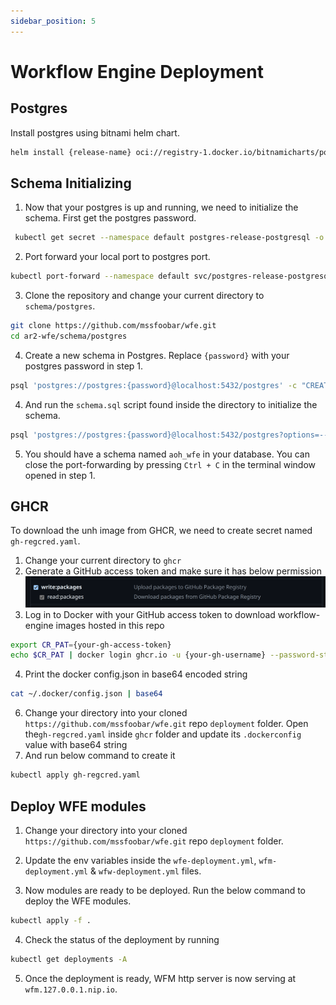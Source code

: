 ```yaml
---
sidebar_position: 5
---
```

# Workflow Engine Deployment

## Postgres

Install postgres using bitnami helm chart.
```bash
helm install {release-name} oci://registry-1.docker.io/bitnamicharts/postgresql
```

## Schema Initializing

1. Now that your postgres is up and running, we need to initialize the schema. First get the postgres password.
```bash
 kubectl get secret --namespace default postgres-release-postgresql -o jsonpath="{.data.postgres-password}" | base64 -d
```

2. Port forward your local port to postgres port.
```bash
kubectl port-forward --namespace default svc/postgres-release-postgresql 5432:5432 ## you need to leave the terminal open
```

3. Clone the repository and change your current directory to `schema/postgres`.
```bash
git clone https://github.com/mssfoobar/wfe.git
cd ar2-wfe/schema/postgres
```

4. Create a new schema in Postgres. Replace `{password}` with your postgres password in step 1.
```bash
psql 'postgres://postgres:{password}@localhost:5432/postgres' -c "CREATE SCHEMA aoh_wfe"
```

4. And run the `schema.sql` script found inside the directory to initialize the schema.
```bash
psql 'postgres://postgres:{password}@localhost:5432/postgres?options=--search_path%3daoh_wfe' -f schema.sql
```

5. You should have a schema named `aoh_wfe` in your database. You can close the port-forwarding by pressing `Ctrl + C`
   in the terminal window opened in step 1.

## GHCR

To download the unh image from GHCR, we need to create secret named `gh-regcred.yaml`.

1. Change your current directory to `ghcr`
2. Generate a GitHub access token and make sure it has below permission
   ![ghcr](./ghcr.png)
3. Log in to Docker with your GitHub access token to download workflow-engine images hosted in this repo
```bash
export CR_PAT={your-gh-access-token}
echo $CR_PAT | docker login ghcr.io -u {your-gh-username} --password-stdin
```
4. Print the docker config.json in base64 encoded string
```bash
cat ~/.docker/config.json | base64
```
6. Change your directory into your cloned `https://github.com/mssfoobar/wfe.git` repo `deployment` folder. Open 
   the`gh-regcred.yaml` inside `ghcr` folder and update its `.dockerconfig` value with base64 string
7. And run below command to create it
```bash
kubectl apply gh-regcred.yaml
```

## Deploy WFE modules

1. Change your directory into your cloned `https://github.com/mssfoobar/wfe.git` repo `deployment` folder.

2. Update the env variables inside the `wfe-deployment.yml`, `wfm-deployment.yml` & `wfw-deployment.yml` files.

3. Now modules are ready to be deployed. Run the below command to deploy the WFE modules.
```bash
kubectl apply -f .
```

4. Check the status of the deployment by running
```bash
kubectl get deployments -A
```

5. Once the deployment is ready, WFM http server is now serving at `wfm.127.0.0.1.nip.io`.
